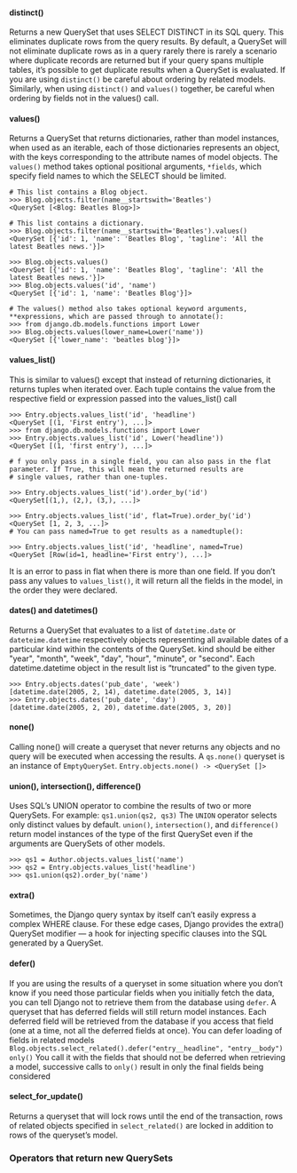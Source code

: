#### distinct()
Returns a new QuerySet that uses SELECT DISTINCT in its SQL query. This eliminates duplicate rows from the query results.
By default, a QuerySet will not eliminate duplicate rows as in a query rarely there is rarely a scenario where duplicate 
records are returned but if your query spans multiple tables, it’s possible to get duplicate results when a QuerySet is evaluated.
If you are using `distinct()` be careful about ordering by related models. Similarly, when using `distinct()` and `values()` together, 
be careful when ordering by fields not in the values() call.

#### values()
Returns a QuerySet that returns dictionaries, rather than model instances, when used as an iterable, each of those dictionaries 
represents an object, with the keys corresponding to the attribute names of model objects. The `values()` method takes optional 
positional arguments, `*fields`, which specify field names to which the SELECT should be limited.
```shell
# This list contains a Blog object.
>>> Blog.objects.filter(name__startswith='Beatles')
<QuerySet [<Blog: Beatles Blog>]>

# This list contains a dictionary.
>>> Blog.objects.filter(name__startswith='Beatles').values()
<QuerySet [{'id': 1, 'name': 'Beatles Blog', 'tagline': 'All the latest Beatles news.'}]>

>>> Blog.objects.values()
<QuerySet [{'id': 1, 'name': 'Beatles Blog', 'tagline': 'All the latest Beatles news.'}]>
>>> Blog.objects.values('id', 'name')
<QuerySet [{'id': 1, 'name': 'Beatles Blog'}]>

# The values() method also takes optional keyword arguments, **expressions, which are passed through to annotate():
>>> from django.db.models.functions import Lower
>>> Blog.objects.values(lower_name=Lower('name'))
<QuerySet [{'lower_name': 'beatles blog'}]>
```

#### values_list()
This is similar to values() except that instead of returning dictionaries, it returns tuples when iterated over. Each tuple contains 
the value from the respective field or expression passed into the values_list() call
```shell
>>> Entry.objects.values_list('id', 'headline')
<QuerySet [(1, 'First entry'), ...]>
>>> from django.db.models.functions import Lower
>>> Entry.objects.values_list('id', Lower('headline'))
<QuerySet [(1, 'first entry'), ...]>

# f you only pass in a single field, you can also pass in the flat parameter. If True, this will mean the returned results are 
# single values, rather than one-tuples.

>>> Entry.objects.values_list('id').order_by('id')
<QuerySet[(1,), (2,), (3,), ...]>

>>> Entry.objects.values_list('id', flat=True).order_by('id')
<QuerySet [1, 2, 3, ...]>
# You can pass named=True to get results as a namedtuple():

>>> Entry.objects.values_list('id', 'headline', named=True)
<QuerySet [Row(id=1, headline='First entry'), ...]>
```
It is an error to pass in flat when there is more than one field. If you don’t pass any values to `values_list()`, 
it will return all the fields in the model, in the order they were declared.

#### dates() and datetimes()
Returns a QuerySet that evaluates to a list of `datetime.date` or `dateteime.datetime` respectively objects representing all 
available dates of a particular kind within the contents of the QuerySet. kind should be either "year", "month", "week", "day", 
"hour", "minute", or "second". Each datetime.datetime object in the result list is “truncated” to the given type.
```shell
>>> Entry.objects.dates('pub_date', 'week')
[datetime.date(2005, 2, 14), datetime.date(2005, 3, 14)]
>>> Entry.objects.dates('pub_date', 'day')
[datetime.date(2005, 2, 20), datetime.date(2005, 3, 20)]

```
#### none()
Calling none() will create a queryset that never returns any objects and no query will be executed when accessing the results.
A `qs.none()` queryset is an instance of `EmptyQuerySet`. `Entry.objects.none() -> <QuerySet []>`

#### union(), intersection(), difference()
Uses SQL’s UNION operator to combine the results of two or more QuerySets. For example: `qs1.union(qs2, qs3)`
The `UNION` operator selects only distinct values by default. `union()`, `intersection()`, and `difference()` return model instances 
of the type of the first QuerySet even if the arguments are QuerySets of other models.
```shell
>>> qs1 = Author.objects.values_list('name')
>>> qs2 = Entry.objects.values_list('headline')
>>> qs1.union(qs2).order_by('name')
```

#### extra()
Sometimes, the Django query syntax by itself can’t easily express a complex WHERE clause. For these edge cases, 
Django provides the extra() QuerySet modifier — a hook for injecting specific clauses into the SQL generated by a QuerySet.

#### defer()
If you are using the results of a queryset in some situation where you don’t know if you need those particular fields when 
you initially fetch the data, you can tell Django not to retrieve them from the database using `defer`.
A queryset that has deferred fields will still return model instances. Each deferred field will be retrieved from the 
database if you access that field (one at a time, not all the deferred fields at once).
You can defer loading of fields in related models `Blog.objects.select_related().defer("entry__headline", "entry__body")`
`only()` You call it with the fields that should not be deferred when retrieving a model, successive calls to `only()` 
result in only the final fields being considered

#### select_for_update()
Returns a queryset that will lock rows until the end of the transaction,  rows of related objects specified in `select_related()`
are locked in addition to rows of the queryset’s model.

### Operators that return new QuerySets
